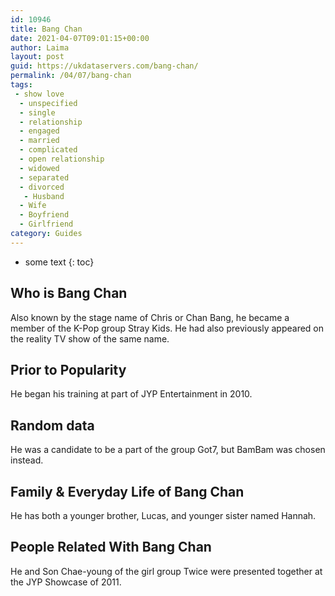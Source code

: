 ```yaml
---
id: 10946
title: Bang Chan
date: 2021-04-07T09:01:15+00:00
author: Laima
layout: post
guid: https://ukdataservers.com/bang-chan/
permalink: /04/07/bang-chan
tags:
 - show love
  - unspecified
  - single
  - relationship
  - engaged
  - married
  - complicated
  - open relationship
  - widowed
  - separated
  - divorced
   - Husband
  - Wife
  - Boyfriend
  - Girlfriend
category: Guides
---
```


* some text
{: toc}


## Who is Bang Chan
                  
                  
                  
Also known by the stage name of Chris or Chan Bang, he became a member of the K-Pop group Stray Kids. He had also previously appeared on the reality TV show of the same name. 
                  
              
            
              
            
                
                
                
## Prior to Popularity
                  
                  
                  
He began his training at part of JYP Entertainment in 2010. 
                  
              
            
              
            
                
                
                
## Random data
                  
                  
                  
He was a candidate to be a part of the group Got7, but BamBam was chosen instead. 
                  
              
            
              
            
                
                
                
## Family & Everyday Life of Bang Chan
                  
                  
                  
He has both a younger brother, Lucas, and younger sister named Hannah.
                  
              
            
              
            
                
                
                
## People Related With Bang Chan
                  
                  
                  
He and Son Chae-young of the girl group Twice were presented together at the JYP Showcase of 2011. 
                  
              
            
              
            
                
              
            
              
              
            
            
              
            
          
          
          